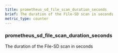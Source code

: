 ```yaml
---
title: prometheus_sd_file_scan_duration_seconds
brief: The duration of the File-SD scan in seconds
metric_type: counter
---
```

### prometheus_sd_file_scan_duration_seconds

The duration of the File-SD scan in seconds